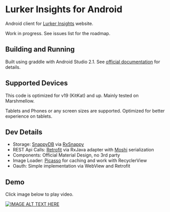 # Lurker Insights for Android

Android client for [Lurker Insights](http://lurker.esporter.tv) website.

Work in progress. See issues list for the roadmap.

## Building and Running
Built using graddle with Android Studio 2.1. See [official documentation](http://developer.android.com/sdk/installing/studio-build.html) for details.

## Supported Devices
This code is optimized for v19 (KitKat) and up. Mainly tested on Marshmellow. 

Tablets and Phones or any screen sizes are supported. Optimized for better experience on tablets.

## Dev Details
- Storage: [SnappyDB](https://github.com/nhachicha/SnappyDB) via [RxSnappy](https://github.com/team-supercharge/rxsnappy)
- REST Api Calls: [Retrofit](http://square.github.io/retrofit) via RxJava adapter with [Moshi](https://github.com/square/moshi) serialization
- Components: Official Material Design, no 3rd party
- Image Loader: [Picasso](http://square.github.io/picasso/) for caching and work with RecyclerView
- Oauth: Simple implementation via WebView and Retrofit

## Demo
Click image below to play video.

[![IMAGE ALT TEXT HERE](http://img.youtube.com/vi/ZNFXApm_w0g/0.jpg)](http://www.youtube.com/watch?v=ZNFXApm_w0g)
